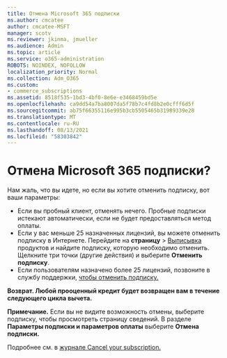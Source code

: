 ```yaml
---
title: Отмена Microsoft 365 подписки
ms.author: cmcatee
author: cmcatee-MSFT
manager: scotv
ms.reviewer: jkinma, jmueller
ms.audience: Admin
ms.topic: article
ms.service: o365-administration
ROBOTS: NOINDEX, NOFOLLOW
localization_priority: Normal
ms.collection: Adm_O365
ms.custom:
- commerce_subscriptions
ms.assetid: 8518f535-1bd3-4bf0-8e6e-e3468459bd5e
ms.openlocfilehash: ca9dd54a7ba8007da5f78b7c4fd8b2e0cfff6d5f
ms.sourcegitcommit: ab75f66355116e995b3cb5505465b31989339e28
ms.translationtype: MT
ms.contentlocale: ru-RU
ms.lasthandoff: 08/13/2021
ms.locfileid: "58303842"
---
```

# <a name="canceling-your-microsoft-365-subscription"></a>Отмена Microsoft 365 подписки?

Нам жаль, что вы идете, но если вы хотите отменить подписку, вот ваши параметры:
  
- Если вы пробный клиент, отменять нечего. Пробные подписки истекают автоматически, если не будет предоставляться метод оплаты.
- Если у вас меньше 25 назначенных лицензий, вы можете отменить подписку в Интернете. Перейдите на **страницу** \> [Выписывка](https://go.microsoft.com/fwlink/p/?linkid=842054) продуктов и найдите подписку, которую необходимо отменить. Щелкните три точки (другие действия) и выберите **Отменить подписку**.
- Если пользователям назначено более 25 лицензий, позвоните в службу поддержки, [чтобы отменить подписку.](https://go.microsoft.com/fwlink/p/?linkid=518322)

**Возврат. Любой прооценный кредит будет возвращен вам в течение следующего цикла вычета.**

**Примечание.** Если вы не видите возможность отмены, выберите подписку, чтобы просмотреть страницу сведений. В разделе **Параметры подписки и параметров оплаты** выберите **Отмена подписки.**

Подробнее см. в [журнале Cancel your subscription.](https://docs.microsoft.com/microsoft-365/commerce/subscriptions/cancel-your-subscription)